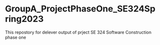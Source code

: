 # GroupA_ProjectPhaseOne_SE324Spring2023
This repostory for delever output of prject SE 324 Software Construction phase one
